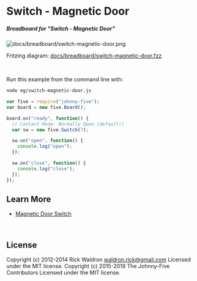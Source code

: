 <!--remove-start-->

# Switch - Magnetic Door

<!--remove-end-->






##### Breadboard for "Switch - Magnetic Door"



![docs/breadboard/switch-magnetic-door.png](breadboard/switch-magnetic-door.png)<br>

Fritzing diagram: [docs/breadboard/switch-magnetic-door.fzz](breadboard/switch-magnetic-door.fzz)

&nbsp;




Run this example from the command line with:
```bash
node eg/switch-magnetic-door.js
```


```javascript
var five = require("johnny-five");
var board = new five.Board();

board.on("ready", function() {
  // Contact Mode: Normally Open (default!)
  var sw = new five.Switch(7);

  sw.on("open", function() {
    console.log("open");
  });

  sw.on("close", function() {
    console.log("close");
  });
});

```









## Learn More

- [Magnetic Door Switch](https://www.sparkfun.com/products/13247)

&nbsp;

<!--remove-start-->

## License
Copyright (c) 2012-2014 Rick Waldron <waldron.rick@gmail.com>
Licensed under the MIT license.
Copyright (c) 2015-2019 The Johnny-Five Contributors
Licensed under the MIT license.

<!--remove-end-->

